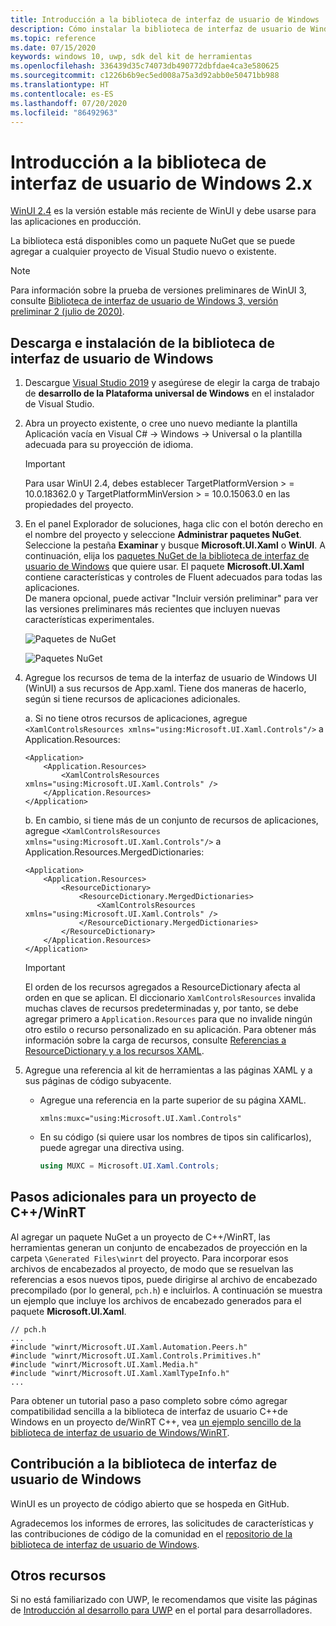 ```yaml
---
title: Introducción a la biblioteca de interfaz de usuario de Windows
description: Cómo instalar la biblioteca de interfaz de usuario de Windows.
ms.topic: reference
ms.date: 07/15/2020
keywords: windows 10, uwp, sdk del kit de herramientas
ms.openlocfilehash: 336439d35c74073db490772dbfdae4ca3e580625
ms.sourcegitcommit: c1226b6b9ec5ed008a75a3d92abb0e50471bb988
ms.translationtype: HT
ms.contentlocale: es-ES
ms.lasthandoff: 07/20/2020
ms.locfileid: "86492963"
---
```

# <a name="getting-started-with-the-windows-ui-2x-library"></a>Introducción a la biblioteca de interfaz de usuario de Windows 2.x

[WinUI 2.4](release-notes/winui-2.4.md) es la versión estable más reciente de WinUI y debe usarse para las aplicaciones en producción.

La biblioteca está disponibles como un paquete NuGet que se puede agregar a cualquier proyecto de Visual Studio nuevo o existente.

> [!NOTE]
> Para información sobre la prueba de versiones preliminares de WinUI 3, consulte [Biblioteca de interfaz de usuario de Windows 3, versión preliminar 2 (julio de 2020)](../winui3/index.md).

## <a name="download-and-install-the-windows-ui-library"></a>Descarga e instalación de la biblioteca de interfaz de usuario de Windows

1. Descargue [Visual Studio 2019](https://developer.microsoft.com/windows/downloads) y asegúrese de elegir la carga de trabajo de **desarrollo de la Plataforma universal de Windows** en el instalador de Visual Studio.

2. Abra un proyecto existente, o cree uno nuevo mediante la plantilla Aplicación vacía en Visual C# -> Windows -> Universal o la plantilla adecuada para su proyección de idioma.  

    > [!IMPORTANT]
    > Para usar WinUI 2.4, debes establecer TargetPlatformVersion > = 10.0.18362.0 y TargetPlatformMinVersion > = 10.0.15063.0 en las propiedades del proyecto.

3. En el panel Explorador de soluciones, haga clic con el botón derecho en el nombre del proyecto y seleccione **Administrar paquetes NuGet**. Seleccione la pestaña **Examinar** y busque **Microsoft.UI.Xaml** o **WinUI**. A continuación, elija los [paquetes NuGet de la biblioteca de interfaz de usuario de Windows](nuget-packages.md) que quiere usar.
El paquete **Microsoft.UI.Xaml** contiene características y controles de Fluent adecuados para todas las aplicaciones.  
De manera opcional, puede activar "Incluir versión preliminar" para ver las versiones preliminares más recientes que incluyen nuevas características experimentales.

    ![Paquetes de NuGet](images/ManageNugetPackages.png "Imagen de administración de paquetes NuGet")

    ![Paquetes NuGet](images/NugetPackages.png)

4. Agregue los recursos de tema de la interfaz de usuario de Windows UI (WinUI) a sus recursos de App.xaml. Tiene dos maneras de hacerlo, según si tiene recursos de aplicaciones adicionales.

    a. Si no tiene otros recursos de aplicaciones, agregue `<XamlControlsResources xmlns="using:Microsoft.UI.Xaml.Controls"/>` a Application.Resources:

    ``` XAML
    <Application>
        <Application.Resources>
            <XamlControlsResources xmlns="using:Microsoft.UI.Xaml.Controls" />
        </Application.Resources>
    </Application>
    ```

    b. En cambio, si tiene más de un conjunto de recursos de aplicaciones, agregue `<XamlControlsResources xmlns="using:Microsoft.UI.Xaml.Controls"/>` a Application.Resources.MergedDictionaries:

    ``` XAML
    <Application>
        <Application.Resources>
            <ResourceDictionary>
                <ResourceDictionary.MergedDictionaries>
                    <XamlControlsResources xmlns="using:Microsoft.UI.Xaml.Controls" />
                </ResourceDictionary.MergedDictionaries>
            </ResourceDictionary>
        </Application.Resources>
    </Application>
    ```

    > [!IMPORTANT]
    > El orden de los recursos agregados a ResourceDictionary afecta al orden en que se aplican. El diccionario `XamlControlsResources` invalida muchas claves de recursos predeterminadas y, por tanto, se debe agregar primero a `Application.Resources` para que no invalide ningún otro estilo o recurso personalizado en su aplicación. Para obtener más información sobre la carga de recursos, consulte [Referencias a ResourceDictionary y a los recursos XAML](https://docs.microsoft.com/windows/uwp/design/controls-and-patterns/resourcedictionary-and-xaml-resource-references).

5. Agregue una referencia al kit de herramientas a las páginas XAML y a sus páginas de código subyacente.

    * Agregue una referencia en la parte superior de su página XAML.

        ```xaml
        xmlns:muxc="using:Microsoft.UI.Xaml.Controls"
        ```

    * En su código (si quiere usar los nombres de tipos sin calificarlos), puede agregar una directiva using.

        ```csharp
        using MUXC = Microsoft.UI.Xaml.Controls;
        ```

## <a name="additional-steps-for-a-cwinrt-project"></a>Pasos adicionales para un proyecto de C++/WinRT

Al agregar un paquete NuGet a un proyecto de C++/WinRT, las herramientas generan un conjunto de encabezados de proyección en la carpeta `\Generated Files\winrt` del proyecto. Para incorporar esos archivos de encabezados al proyecto, de modo que se resuelvan las referencias a esos nuevos tipos, puede dirigirse al archivo de encabezado precompilado (por lo general, `pch.h`) e incluirlos. A continuación se muestra un ejemplo que incluye los archivos de encabezado generados para el paquete **Microsoft.UI.Xaml**.

```cppwinrt
// pch.h
...
#include "winrt/Microsoft.UI.Xaml.Automation.Peers.h"
#include "winrt/Microsoft.UI.Xaml.Controls.Primitives.h"
#include "winrt/Microsoft.UI.Xaml.Media.h"
#include "winrt/Microsoft.UI.Xaml.XamlTypeInfo.h"
...
```

Para obtener un tutorial paso a paso completo sobre cómo agregar compatibilidad sencilla a la biblioteca de interfaz de usuario C++de Windows en un proyecto de/WinRT C++, vea [un ejemplo sencillo de la biblioteca de interfaz de usuario de Windows/WinRT](/windows/uwp/cpp-and-winrt-apis/simple-winui-example).

## <a name="contributing-to-the-windows-ui-library"></a>Contribución a la biblioteca de interfaz de usuario de Windows

WinUI es un proyecto de código abierto que se hospeda en GitHub.

Agradecemos los informes de errores, las solicitudes de características y las contribuciones de código de la comunidad en el [repositorio de la biblioteca de interfaz de usuario de Windows](https://aka.ms/winui).

## <a name="other-resources"></a>Otros recursos

Si no está familiarizado con UWP, le recomendamos que visite las páginas de [Introducción al desarrollo para UWP](https://developer.microsoft.com/windows/getstarted) en el portal para desarrolladores.
